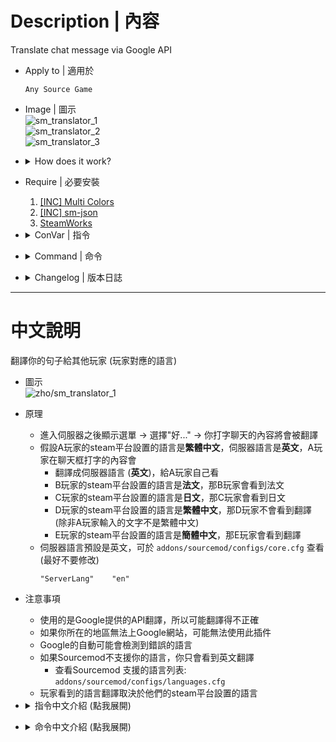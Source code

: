 # Description | 內容
Translate chat message via Google API

* Apply to | 適用於
    ```
    Any Source Game
    ```

* Image | 圖示
    <br/>![sm_translator_1](image/sm_translator_1.jpg)
    <br/>![sm_translator_2](image/sm_translator_2.jpg)
    <br/>![sm_translator_3](image/sm_translator_3.jpg)

* <details><summary>How does it work?</summary>

    * Display menu when new player joins server 
        * Choose "Yes, translate my words to other player" -> Your chat messages will be translated into other player
    * If player A's Steam language is set to **Russian** and the server language is **English**, when player A types text in the chatbox
        * Text will be translated into the server language (**English**), only player A can see.
        * If player B's Steam language is set to **French**, player B will see French text.
        * If player C's Steam language is set to **Japanese**, player C will see Japanese text.
        * If player D's Steam language is set to **Russian**, player D will not see the translation (unless player A's text is not Russian).
    * Your words will be
        * Translated into server language (English), only you will see
        * Translated into other players depends on their steam platform language (Chinese, Russian...)
    * You can check the server language on ```addons/sourcemod/configs/core.cfg``` (Do not modify)
        ```
        "ServerLang"    "en"
        ```

    * Note 
        * The translation is using Google Translation API, it will auto detect your language
        * May not working if Google is blocked in your Country/Region
        * Google may detect wrong language
        * If sourcemod does not support your language, you will only see the english
            * check ```addons/sourcemod/configs/languages.cfg```
</details>

* Require | 必要安裝
    1. [[INC] Multi Colors](https://github.com/fbef0102/L4D1_2-Plugins/releases/tag/Multi-Colors)
    2. [[INC] sm-json](https://github.com/clugg/sm-json)
    3. [SteamWorks](https://github.com/hexa-core-eu/SteamWorks/releases)

* <details><summary>ConVar | 指令</summary>

    * cfg/sourcemod/sm_translator.cfg
        ```php
        // 0=Plugin off, 1=Plugin on.
        sm_translator_enable "1"

        // When new player connects
        // 0=Display menu to ask if player 'yes' or 'no'
        // 1=Auto enable translator for all players + Disable menu
        sm_translator_auto "1"

        // If 1, use CookiesCached to save player settings. No need to select 'yes' or 'no' menu if rejoin server next time.
        sm_translator_save_cookie "1"
        ```
</details>

* <details><summary>Command | 命令</summary>

    * **Open translator menu**
        ```php
        sm_translator
        ```

    * **Display other players' translations off/on**
        ```php
        sm_showtranslate
        ```
</details>

* <details><summary>Changelog | 版本日誌</summary>

    * v1.8h (2025-10-1)
    * v1.7h (2025-9-23)
        * Use google api to auto detect langauge
        * 繁體中文與簡體中文還是會互相翻譯

    * v1.6h (2025-8-30)
        * Update cvars, cmds, translation

    * v1.5h (2025-1-7)
        * Use cookie to save client setting
        * Update cvars

    * v1.4h (2024-9-22)
        * Block chat translation if different team
        * Update translation

    * v1.3h (2024-9-21)
    * v1.2h (2024-9-20)
        * Update cvars

    * v1.1h (2024-9-9)
        * Fixed memory leak

    * v1.0h (2024-6-16)
        * Use Google Translation API
        * Add json inc
        * Update translation

    * v1.0
        * [Original Plugin by Franc1sco](https://forums.alliedmods.net/showthread.php?t=306279)
</details>

- - - -
# 中文說明
翻譯你的句子給其他玩家 (玩家對應的語言)

* 圖示
    <br/>![zho/sm_translator_1](image/zho/sm_translator_1.jpg)

* 原理
    * 進入伺服器之後顯示選單 -> 選擇"好..." -> 你打字聊天的內容將會被翻譯
    * 假設A玩家的steam平台設置的語言是**繁體中文**，伺服器語言是**英文**，A玩家在聊天框打字的內容會
        * 翻譯成伺服器語言 (**英文**)，給A玩家自己看
        * B玩家的steam平台設置的語言是**法文**，那B玩家會看到法文
        * C玩家的steam平台設置的語言是**日文**，那C玩家會看到日文
        * D玩家的steam平台設置的語言是**繁體中文**，那D玩家不會看到翻譯 (除非A玩家輸入的文字不是繁體中文)
        * E玩家的steam平台設置的語言是**簡體中文**，那E玩家會看到翻譯
    * 伺服器語言預設是英文，可於 ```addons/sourcemod/configs/core.cfg``` 查看 (最好不要修改)
        ```
        "ServerLang"    "en"
        ```

* 注意事項
    * 使用的是Google提供的API翻譯，所以可能翻譯得不正確
    * 如果你所在的地區無法上Google網站，可能無法使用此插件
    * Google的自動可能會檢測到錯誤的語言
    * 如果Sourcemod不支援你的語言，你只會看到英文翻譯
        * 查看Sourcemod 支援的語言列表: ```addons/sourcemod/configs/languages.cfg```
    * 玩家看到的語言翻譯取決於他們的steam平台設置的語言

* <details><summary>指令中文介紹 (點我展開)</summary>

    * cfg/sourcemod/sm_translator.cfg
        ```php
        // 1=開啟插件. 0=關閉插件
        sm_translator_enable "1"

        // 當玩家進來伺服器時
        // 0=彈出選單詢問玩家是否自動翻譯
        // 1=自動幫所有玩家翻譯+選單不能使用
        sm_translator_auto "1"

        // 為1時，使用 CookiesCached 儲存玩家設定. 意思是說，下次玩家進服後不需要再顯示選單
        sm_translator_save_cookie "1"
        ```
</details>

* <details><summary>命令中文介紹 (點我展開)</summary>

    * **打開選單**
        ```php
        sm_translator
        ```

    * **開關顯示其他人的翻譯語句**
        ```php
        sm_showtranslate
        ```
</details>